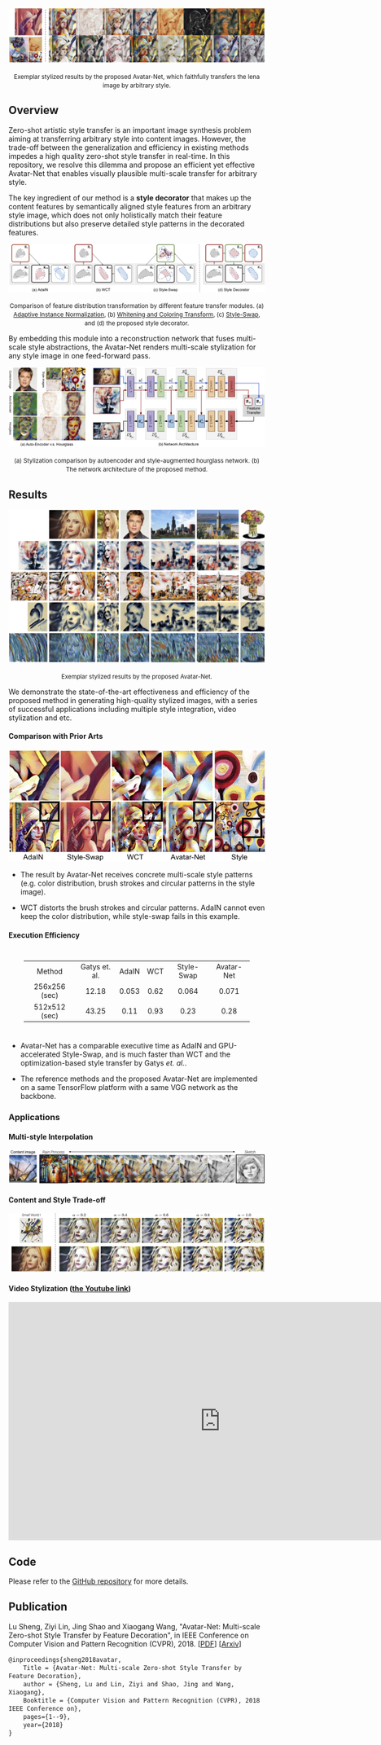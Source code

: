 [teaser]: ./figures/teaser.png
![teaser]
<p align = 'center'>
    <small>Exemplar stylized results by the proposed Avatar-Net, which faithfully transfers the lena image by arbitrary style.</small>
</p>

## Overview

Zero-shot artistic style transfer is an important image synthesis problem aiming at transferring arbitrary style into content images. However, the trade-off between the generalization and efficiency in existing methods impedes a high quality zero-shot style transfer in real-time. In this repository, we resolve this dilemma and propose an efficient yet effective Avatar-Net that enables visually plausible multi-scale transfer for arbitrary style.

The key ingredient of our method is a __style decorator__ that makes up the content features by semantically aligned style features from an arbitrary style image, which does not only holistically match their feature distributions but also preserve detailed style patterns in the decorated features.

[style_decorator]: ./figures/style_decorator.png
![style_decorator]
<p align = 'center'>
<small>Comparison of feature distribution transformation by different feature transfer modules. (a) <a href="https://arxiv.org/abs/1703.06868">Adaptive Instance Normalization</a>, (b) <a href="https://arxiv.org/abs/1705.08086">Whitening and Coloring Transform</a>, (c) <a href="https://arxiv.org/abs/1612.04337">Style-Swap</a>, and (d) the proposed style decorator.</small>
</p>

By embedding this module into a reconstruction network that fuses multi-scale style abstractions, the Avatar-Net renders multi-scale stylization for any style image in one feed-forward pass. 

[network]: ./figures/network_architecture_with_comparison.png
![network]
<p align = 'center'>
<small>(a) Stylization comparison by autoencoder and style-augmented hourglass network. (b) The network architecture of the proposed method.</small>
</p>

## Results

[image_results]: ./figures/image_results.png
![image_results]
<p align = 'center'><small>Exemplar stylized results by the proposed Avatar-Net.</small></p>

We demonstrate the state-of-the-art effectiveness and efficiency of the proposed method in generating high-quality stylized images, with a series of successful applications including multiple style integration, video stylization and etc.

#### Comparison with Prior Arts

<p align='center'><img src="figures/closed_ups.png" width="600"></p>

- The result by Avatar-Net receives concrete multi-scale style patterns (e.g. color distribution, brush strokes and circular patterns in the style image).

- WCT distorts the brush strokes and circular patterns. AdaIN cannot even keep the color distribution, while style-swap fails in this example.

#### Execution Efficiency

<div style="padding-top: 10px; padding-right: 30px; padding-bottom: 10px; padding-left: 30px;">
<table>
<tbody align="center">
<tr>
<td>Method</td>
<td>Gatys et. al.</td>
<td>AdaIN</td>
<td>WCT</td>
<td>Style-Swap</td>
<td>Avatar-Net</td>
</tr>
<tr>
<td>256x256 (sec)</td>
<td>12.18</td>
<td>0.053</td>
<td>0.62</td>
<td>0.064</td>
<td>0.071</td>
</tr>
<tr>
<td>512x512 (sec)</td>
<td>43.25</td>
<td>0.11</td>
<td>0.93</td>
<td>0.23</td>
<td>0.28</td>
</tr>
</tbody>
</table>
</div>

- Avatar-Net has a comparable executive time as AdaIN and GPU-accelerated Style-Swap, and is much faster than WCT and the optimization-based style transfer by Gatys _et. al._.

- The reference methods and the proposed Avatar-Net are implemented on a same TensorFlow platform with a same VGG network as the backbone.

### Applications
#### Multi-style Interpolation
[style_interpolation]: ./figures/style_interpolation.png
![style_interpolation]

#### Content and Style Trade-off
[trade_off]: ./figures/trade_off.png
![trade_off]

#### Video Stylization ([the Youtube link](https://youtu.be/amaeqbw6TeA))

<iframe width="832" height="468" align="center" src="https://www.youtube.com/embed/amaeqbw6TeA" frameborder="0" allow="autoplay; encrypted-media" allowfullscreen></iframe>

## Code

Please refer to the [GitHub repository](https://github.com/LucasSheng/avatar-net) for more details. 

## Publication

Lu Sheng, Ziyi Lin, Jing Shao and Xiaogang Wang, "Avatar-Net: Multi-scale Zero-shot Style Transfer by Feature Decoration", in IEEE Conference on Computer Vision and Pattern Recognition (CVPR), 2018.  [[PDF]()]  [[Arxiv]()]

```
@inproceedings{sheng2018avatar,
    Title = {Avatar-Net: Multi-scale Zero-shot Style Transfer by Feature Decoration},
    author = {Sheng, Lu and Lin, Ziyi and Shao, Jing and Wang, Xiaogang},
    Booktitle = {Computer Vision and Pattern Recognition (CVPR), 2018 IEEE Conference on},
    pages={1--9},
    year={2018}
}
```
